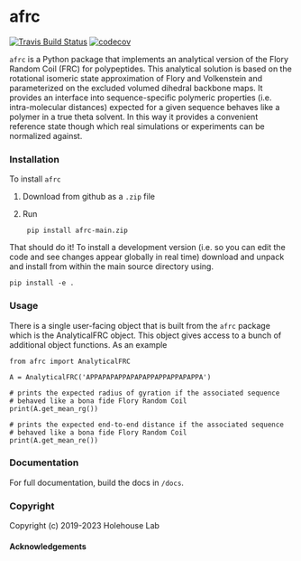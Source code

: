 afrc
==============================
[//]: # (Badges)
[![Travis Build Status](https://travis-ci.org/REPLACE_WITH_OWNER_ACCOUNT/AFRC.png)](https://travis-ci.org/REPLACE_WITH_OWNER_ACCOUNT/AFRC)
[![codecov](https://codecov.io/gh/REPLACE_WITH_OWNER_ACCOUNT/AFRC/branch/master/graph/badge.svg)](https://codecov.io/gh/REPLACE_WITH_OWNER_ACCOUNT/AFRC/branch/master)

`afrc` is a Python package that implements an analytical version of the Flory Random Coil (FRC) for polypeptides. This analytical solution is based on the rotational isomeric state approximation of Flory and Volkenstein and parameterized on the excluded volumed dihedral backbone maps. It provides an interface into sequence-specific polymeric properties (i.e. intra-molecular distances) expected for a given sequence behaves like a polymer in a true theta solvent. In this way it provides a convenient reference state though which real simulations or experiments can be normalized against.


### Installation
To install `afrc` 

1. Download from github as a `.zip` file
2. Run

		pip install afrc-main.zip

That should do it! To install a development version (i.e. so you can edit the code and see changes appear globally in real time) download and unpack and install from within the main source directory using.

	pip install -e .
	

### Usage
There is a single user-facing object that is built from the `afrc` package which is the AnalyticalFRC object. This object gives access to a bunch of additional object functions. As an example

	from afrc import AnalyticalFRC
	
	A = AnalyticalFRC('APPAPAPAPPAPAPAPPAPPAPPAPAPPA')
	
	# prints the expected radius of gyration if the associated sequence 
	# behaved like a bona fide Flory Random Coil
	print(A.get_mean_rg())  
	
	# prints the expected end-to-end distance if the associated sequence 
	# behaved like a bona fide Flory Random Coil
	print(A.get_mean_re())
	

### Documentation
For full documentation, build the docs in `/docs`.

### Copyright

Copyright (c) 2019-2023 Holehouse Lab


#### Acknowledgements

